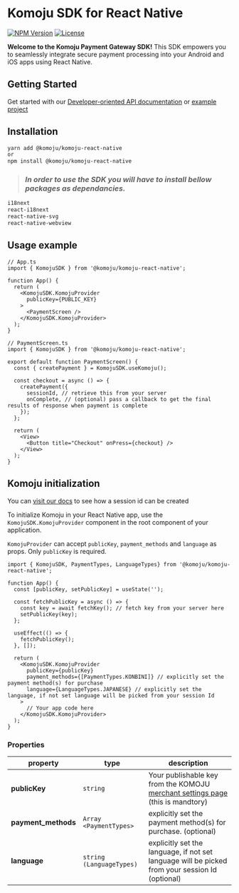 
# Komoju SDK for React Native

[![NPM Version](https://img.shields.io/npm/v/%40komoju%2Fkomoju-react-native)](https://www.npmjs.com/package/@komoju/komoju-react-native)
[![License](https://img.shields.io/npm/l/%40komoju%2Fkomoju-react-native)](https://www.npmjs.com/package/@komoju/komoju-react-native)

**Welcome to the Komoju Payment Gateway SDK!** This SDK empowers you to seamlessly integrate secure payment processing into your Android and iOS apps using React Native.

## Getting Started
Get started with our
[Developer-oriented API documentation](https://doc.komoju.com/) or [example project](https://github.com/degica/mobile-sdk_react-native/tree/main/example)

## Installation

```sh
yarn add @komoju/komoju-react-native
or
npm install @komoju/komoju-react-native
```


> ### *In order to use the SDK you will have to install bellow packages as dependancies.*
```sh
i18next
react-i18next
react-native-svg
react-native-webview
```

## Usage example
```tsx
// App.ts
import { KomojuSDK } from '@komoju/komoju-react-native';

function App() {
  return (
    <KomojuSDK.KomojuProvider
      publicKey={PUBLIC_KEY}
    >
      <PaymentScreen />
    </KomojuSDK.KomojuProvider>
  );
}

// PaymentScreen.ts
import { KomojuSDK } from '@komoju/komoju-react-native';

export default function PaymentScreen() {
  const { createPayment } = KomojuSDK.useKomoju();

  const checkout = async () => {
    createPayment({
      sessionId, // retrieve this from your server
      onComplete, // (optional) pass a callback to get the final results of response when payment is complete 
    });
  };

  return (
    <View>
      <Button title="Checkout" onPress={checkout} />
    </View>
  );
}
```

## Komoju initialization

You can [visit our docs](https://doc.komoju.com/reference/createsession) to see how a session id can be created

To initialize Komoju in your React Native app, use the `KomojuSDK.KomojuProvider` component in the root component of your application.

`KomojuProvider` can accept `publicKey`, `payment_methods` and `language` as props. Only `publicKey` is required.

```tsx
import { KomojuSDK, PaymentTypes, LanguageTypes} from '@komoju/komoju-react-native';

function App() {
  const [publicKey, setPublicKey] = useState('');

  const fetchPublicKey = async () => {
    const key = await fetchKey(); // fetch key from your server here
    setPublicKey(key);
  };

  useEffect(() => {
    fetchPublicKey();
  }, []);

  return (
    <KomojuSDK.KomojuProvider
      publicKey={publicKey}
      payment_methods={[PaymentTypes.KONBINI]} // explicitly set the payment method(s) for purchase
      language={LanguageTypes.JAPANESE} // explicitly set the language, if not set language will be picked from your session Id
    >
      // Your app code here
    </KomojuSDK.KomojuProvider>
  );
}
```

### Properties

| property           | type                                         | description                                                                                                   |
| ------------------ | -------------------------------------------- | -------------------------------------------------------------                                                 |
| **publicKey**      | `string`                                     | Your publishable key from the KOMOJU [merchant settings page](https://komoju.com/sign_in/) (this is mandtory) |
| **payment_methods**| `Array <PaymentTypes>`                       | explicitly set the payment method(s) for purchase. (optional)                                                 |
| **language**       | `string (LanguageTypes)`                     | explicitly set the language, if not set language will be picked from your session Id (optional)               |
